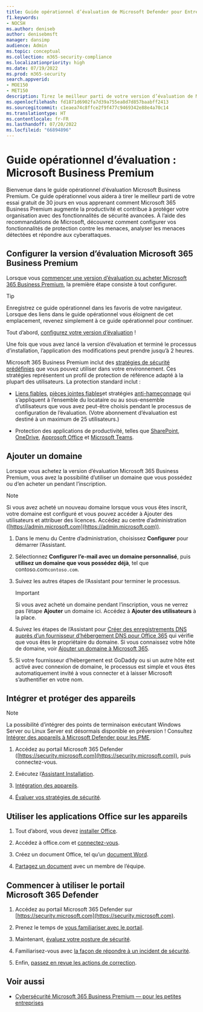 ```yaml
---
title: Guide opérationnel d’évaluation de Microsoft Defender pour Entreprise Premium
f1.keywords:
- NOCSH
ms.author: deniseb
author: denisebmsft
manager: dansimp
audience: Admin
ms.topic: conceptual
ms.collection: m365-security-compliance
ms.localizationpriority: high
ms.date: 07/19/2022
ms.prod: m365-security
search.appverid:
- MOE150
- MET150
description: Tirez le meilleur parti de votre version d’évaluation de Microsoft 365 Business Premium. Essayez certaines des principales fonctionnalités de productivité et de sécurité.
ms.openlocfilehash: fd1871d6902fa7d39a755ea8d7d857baabff2413
ms.sourcegitcommit: c1eaea74c8ffce2f9f477c9469342e88e4a70c14
ms.translationtype: HT
ms.contentlocale: fr-FR
ms.lasthandoff: 07/20/2022
ms.locfileid: "66894896"
---
```

# <a name="trial-playbook-microsoft-business-premium"></a>Guide opérationnel d’évaluation : Microsoft Business Premium

Bienvenue dans le guide opérationnel d’évaluation Microsoft Business Premium. Ce guide opérationnel vous aidera à tirer le meilleur parti de votre essai gratuit de 30 jours en vous apprenant comment Microsoft 365 Business Premium augmente la productivité et contribue à protéger votre organisation avec des fonctionnalités de sécurité avancées. À l’aide des recommandations de Microsoft, découvrez comment configurer vos fonctionnalités de protection contre les menaces, analyser les menaces détectées et répondre aux cyberattaques.

## <a name="set-up-the-microsoft-365-business-premium-trial"></a>Configurer la version d’évaluation Microsoft 365 Business Premium

Lorsque vous [commencer une version d’évaluation ou acheter Microsoft 365 Business Premium](get-microsoft-365-business-premium.md), la première étape consiste à tout configurer.

> [!TIP]
> Enregistrez ce guide opérationnel dans les favoris de votre navigateur. Lorsque des liens dans le guide opérationnel vous éloignent de cet emplacement, revenez simplement à ce guide opérationnel pour continuer.

Tout d’abord, [configurez votre version d’évaluation](../business-premium/m365bp-setup.md) !

Une fois que vous avez lancé la version d’évaluation et terminé le processus d’installation, l’application des modifications peut prendre jusqu’à 2 heures.

Microsoft 365 Business Premium inclut des [stratégies de sécurité prédéfinies](/security/office-365-security/preset-security-policies.md) que vous pouvez utiliser dans votre environnement. Ces stratégies représentent un profil de protection de référence adapté à la plupart des utilisateurs. La protection standard inclut :

- [Liens fiables](../security/office-365-security/safe-links.md), [pièces jointes fiables](../security/office-365-security/safe-attachments.md)et stratégies [anti-hameçonnage](../security/office-365-security/anti-phishing-protection.md) qui s’appliquent à l’ensemble du locataire ou au sous-ensemble d’utilisateurs que vous avez peut-être choisis pendant le processus de configuration de l’évaluation. (Votre abonnement d’évaluation est destiné à un maximum de 25 utilisateurs.)

- Protection des applications de productivité, telles que [SharePoint](/sharepoint/introduction), [OneDrive](/onedrive/one-drive-quickstart-small-business), [Approsoft Office](/deployoffice/about-microsoft-365-apps) et [Microsoft Teams](/microsoftteams/teams-overview).

## <a name="add-a-domain"></a>Ajouter un domaine

Lorsque vous achetez la version d’évaluation Microsoft 365 Business Premium, vous avez la possibilité d’utiliser un domaine que vous possédez ou d’en acheter un pendant l’inscription.

> [!NOTE]
> Si vous avez acheté un nouveau domaine lorsque vous vous êtes inscrit, votre domaine est configuré et vous pouvez accéder à Ajouter des utilisateurs et attribuer des licences. Accédez au centre d’administration ([https://admin.microsoft.com](https://admin.microsoft.com)).

1. Dans le menu du Centre d’administration, choisissez **Configurer** pour démarrer l’Assistant.

2. Sélectionnez **Configurer l’e-mail avec un domaine personnalisé**, puis **utilisez un domaine que vous possédez déjà**, tel que contoso.com`contoso.com`.

3. Suivez les autres étapes de l’Assistant pour terminer le processus.

   > [!Important]
   > Si vous avez acheté un domaine pendant l’inscription, vous ne verrez pas l’étape **Ajouter** un domaine ici. Accédez à **Ajouter des utilisateurs** à la place.

4. Suivez les étapes de l’Assistant pour [Créer des enregistrements DNS auprès d’un fournisseur d’hébergement DNS pour Office 365](/microsoft-365/admin/get-help-with-domains/create-dns-records-at-any-dns-hosting-provider) qui vérifie que vous êtes le propriétaire du domaine. Si vous connaissez votre hôte de domaine, voir [Ajouter un domaine à Microsoft 365](/microsoft-365/admin/setup/add-domain).

5. Si votre fournisseur d’hébergement est GoDaddy ou si un autre hôte est activé avec connexion de domaine, le processus est simple et vous êtes automatiquement invité à vous connecter et à laisser Microsoft s’authentifier en votre nom.

## <a name="onboard-and-protect-devices"></a>Intégrer et protéger des appareils

> [!NOTE]
> La possibilité d’intégrer des points de terminaison exécutant Windows Server ou Linux Server est désormais disponible en préversion ! Consultez [Intégrer des appareils à Microsoft Defender pour les PME](../security/defender-business/mdb-onboard-devices.md).

1. Accédez au portail Microsoft 365 Defender ([https://security.microsoft.com](https://security.microsoft.com)), puis connectez-vous.

2. Exécutez l’[Assistant Installation](../security/defender-business/mdb-use-wizard.md).

3. [Intégration des appareils](../security/defender-business/mdb-onboard-devices.md).

4. [Évaluer vos stratégies de sécurité](../security/defender-business/mdb-configure-security-settings.md).

## <a name="use-office-apps-on-devices"></a>Utiliser les applications Office sur les appareils

1. Tout d’abord, vous devez [installer Office](m365bp-install-office-apps.md).

2. Accédez à office.com et [connectez-vous](https://support.microsoft.com/office/get-started-at-office-com-91a4ec74-67fe-4a84-a268-f6bdf3da1804).

3. Créez un document Office, tel qu’un [document Word](https://support.microsoft.com/office/basic-tasks-in-word-87b3243c-b0bf-4a29-82aa-09a681999fdc).

4. [Partagez un document](https://support.microsoft.com/office/share-your-documents-651e1cb9-9a51-46dc-8d32-bdb7d928eedd) avec un membre de l’équipe.

## <a name="start-using-the-microsoft-365-defender-portal"></a>Commencer à utiliser le portail Microsoft 365 Defender 

1. Accédez au portail Microsoft 365 Defender sur [https://security.microsoft.com](https://security.microsoft.com).

2. Prenez le temps de [vous familiariser avec le portail](../security/defender-business/mdb-get-started.md).

3. Maintenant, [évaluez votre posture de sécurité](../security/defender/microsoft-secure-score.md).

4. Familiarisez-vous avec [la façon de répondre à un incident de sécurité](../security/defender-business/mdb-respond-mitigate-threats.md).

5. Enfin, [passez en revue les actions de correction](../security/defender-business/mdb-review-remediation-actions.md).

## <a name="see-also"></a>Voir aussi

- [Cybersécurité Microsoft 365 Business Premium &mdash; pour les petites entreprises](index.md)